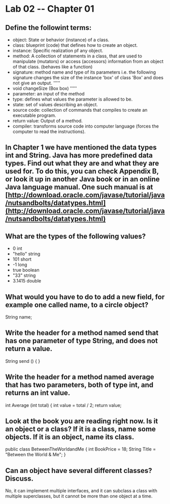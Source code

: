 # Lab 02 -- Chapter 01

## Define the followint terms:
* object: State or behavior (instance) of a class.
* class: blueprint (code) that defines how to create an object.
* instance: Specific realization pf any object.
* method: A collection of statements in a class, that are used to manipulate (mutators) or access (accessors) information from an object of that class. (behaves like a function)
* signature: method name and type of its parameters i.e. the following signature changes the size of the instance 'box' of class 'Box' and does not give an output.
'''''
* void changeSize (Box box)
'''''
* parameter: an input of the method
* type: defines what values the parameter is allowed to be. 
* state: set of values describing an object.
* source code: collection of commands that compiles to create an executable program.
* return value: Output of a method.
* compiler: transforms source code into computer language (forces the computer to read the instructions).

## In Chapter 1 we have mentioned the data types int and String. Java has more predefined data types. Find out what they are and what they are used for. To do this, you can check Appendix B, or look it up in another Java book or in an online Java language manual. One such manual is at [http://download.oracle.com/javase/tutorial/java/nutsandbolts/datatypes.html](http://download.oracle.com/javase/tutorial/java/nutsandbolts/datatypes.html)

## What are the types of the following values?

* 0 int
* "hello" string
* 101 short
* -1 long
* true boolean
* "33" string
* 3.1415 double

## What would you have to do to add a new field, for example one called name, to a circle object?
String name; 
## Write the header for a method named send that has one parameter of type String, and does not return a value.
String send () {
  }
## Write the header for a method named average that has two parameters, both of type int, and returns an int value.
int Average (int total) {
int value = total / 2;
return value;
## Look at the book you are reading right now. Is it an object or a class? If it is a class, name some objects. If it is an object, name its class.
public class BetweenTheWorldandMe
{ int BookPrice = 18;
String Title = "Between the World & Me";
}
## Can an object have several different classes? Discuss.
No, it can implement multiple interfaces, and it can subclass a class with multiple superclasses, but it cannot be more than one object at a time.
